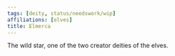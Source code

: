 ```yaml
---
tags: [deity, status/needswork/wip]
affiliations: [elves]
title: Elmerca
---
```




The wild star, one of the two creator deities of the elves. 
